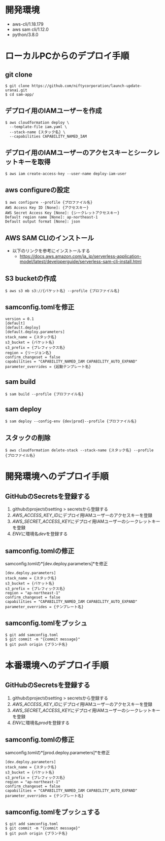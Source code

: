 # 開発環境
- aws-cli/1.18.179
- aws sam cli/1.12.0
- python/3.8.0

# ローカルPCからのデプロイ手順

## git clone

```
$ git clone https://github.com/niftycorporation/launch-update-uranai.git
$ cd sam-app/
```

## デプロイ用のIAMユーザーを作成

```
$ aws cloudformation deploy \
  --template-file iam.yaml \
  --stack-name {スタック名} \ 
  --capabilities CAPABILITY_NAMED_IAM 
```

## デプロイ用のIAMユーザーのアクセスキーとシークレットキーを取得

```
$ aws iam create-access-key --user-name deploy-iam-user
```

## aws configureの設定

```
$ aws configure --profile {プロファイル名}
AWS Access Key ID [None]: {アクセスキー}
AWS Secret Access Key [None]: {シークレットアクセスキー}
Default region name [None]: ap-northeast-1
Default output format [None]: json
```

## AWS SAM CLIのインストール
- 以下のリンクを参考にインストールする
  - https://docs.aws.amazon.com/ja_jp/serverless-application-model/latest/developerguide/serverless-sam-cli-install.html

## S3 bucketの作成

```
$ aws s3 mb s3://{バケット名} --profile {プロファイル名}
```

## samconfig.tomlを修正

```
version = 0.1
[default]
[default.deploy]
[default.deploy.parameters]
stack_name = {スタック名}
s3_bucket = {バケット名}
s3_prefix = {プレフィックス名}
region = {リージョン名}
confirm_changeset = false
capabilities = "CAPABILITY_NAMED_IAM CAPABILITY_AUTO_EXPAND"
parameter_overrides = {起動テンプレート名}
```

## sam build

```
$ sam build --profile {プロファイル名}
```

## sam deploy

```
$ sam deploy --config-env {dev|prod}--profile {プロファイル名}
```

## スタックの削除

```
$ aws cloudformation delete-stack --stack-name {スタック名} --profile {プロファイル名}
```

# 開発環境へのデプロイ手順
## GitHubのSecretsを登録する
1. githubのprojectのsetting > secretsから登録する
2. *AWS_ACCESS_KEY_ID*にデプロイ用IAMユーザーのアクセスキーを登録
3. *AWS_SECRET_ACCESS_KEY*にデプロイ用IAMユーザーのシークレットキーを登録
4. *ENV*に環境名*dev*を登録する

## samconfig.tomlの修正
samconfig.tomlの*[dev.deploy.parameters]*を修正

```
[dev.deploy.parameters]
stack_name = {スタック名}
s3_bucket = {バケット名}
s3_prefix = {プレフィックス名}
region = "ap-northeast-1"
confirm_changeset = false
capabilities = "CAPABILITY_NAMED_IAM CAPABILITY_AUTO_EXPAND"
parameter_overrides = {テンプレート名}
```

## samconfig.tomlをプッシュ

```
$ git add samconfig.toml
$ git commit -m "{commit message}"
$ git push origin {ブランチ名}
```

# 本番環境へのデプロイ手順
## GitHubのSecretsを登録する
1. githubのprojectのsetting > secretsから登録する
2. *AWS_ACCESS_KEY_ID*にデプロイ用IAMユーザーのアクセスキーを登録
3. *AWS_SECRET_ACCESS_KEY*にデプロイ用IAMユーザーのシークレットキーを登録
4. *ENV*に環境名*prod*を登録する

## samconfig.tomlの修正
samconfig.tomlの*[prod.deploy.parameters]*を修正

```
[dev.deploy.parameters]
stack_name = {スタック名}
s3_bucket = {バケット名}
s3_prefix = {プレフィックス名}
region = "ap-northeast-1"
confirm_changeset = false
capabilities = "CAPABILITY_NAMED_IAM CAPABILITY_AUTO_EXPAND"
parameter_overrides = {テンプレート名}
```

## samconfig.tomlをプッシュする

```
$ git add samconfig.toml
$ git commit -m "{commit message}"
$ git push origin {ブランチ名}
```
